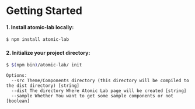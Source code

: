 # Getting Started

#### 1. Install atomic-lab locally:

```sh
$ npm install atomic-lab
```

#### 2. Initialize your project directory:

```sh
$ $(npm bin)/atomic-lab/ init
```

```
Options:
  --src Theme/Components directory (this directory will be compiled to the dist directory) [string]
  --dist The directory Where Atomic Lab page will be created [string]
  --sample Whether You want to get some sample components or not [boolean]
```

